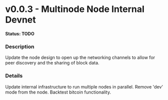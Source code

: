 # v0.0.3 - Multinode Node Internal Devnet

**Status: TODO**

### Description
Update the node design to open up the networking channels to allow for peer discovery and the sharing of block data.

### Details

Update internal infrastructure to run multiple nodes in parallel. Remove 'dev' mode from the node. Backtest bitcoin functionality.